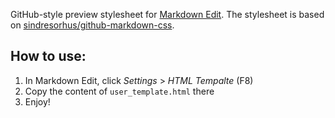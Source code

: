 GitHub-style preview stylesheet for [Markdown Edit](http://markdownedit.com/). The stylesheet is based on [sindresorhus/github-markdown-css](https://github.com/sindresorhus/github-markdown-css).

## How to use:

1. In Markdown Edit, click *Settings* > *HTML Tempalte* (F8)
2. Copy the content of `user_template.html` there
3. Enjoy!